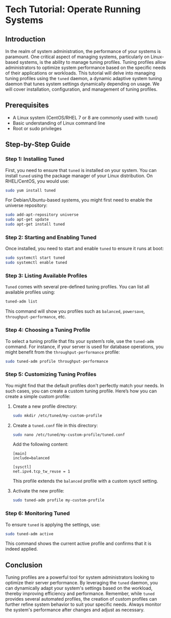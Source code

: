 # Tech Tutorial: Operate Running Systems

## Introduction

In the realm of system administration, the performance of your systems is paramount. One critical aspect of managing systems, particularly on Linux-based systems, is the ability to manage tuning profiles. Tuning profiles allow administrators to optimize system performance based on the specific needs of their applications or workloads. This tutorial will delve into managing tuning profiles using the `tuned` daemon, a dynamic adaptive system tuning daemon that tunes system settings dynamically depending on usage. We will cover installation, configuration, and management of tuning profiles.

## Prerequisites

- A Linux system (CentOS/RHEL 7 or 8 are commonly used with `tuned`)
- Basic understanding of Linux command line
- Root or sudo privileges

## Step-by-Step Guide

### Step 1: Installing Tuned

First, you need to ensure that `tuned` is installed on your system. You can install `tuned` using the package manager of your Linux distribution. On RHEL/CentOS, you would use:

```bash
sudo yum install tuned
```

For Debian/Ubuntu-based systems, you might first need to enable the universe repository:

```bash
sudo add-apt-repository universe
sudo apt-get update
sudo apt-get install tuned
```

### Step 2: Starting and Enabling Tuned

Once installed, you need to start and enable `tuned` to ensure it runs at boot:

```bash
sudo systemctl start tuned
sudo systemctl enable tuned
```

### Step 3: Listing Available Profiles

`Tuned` comes with several pre-defined tuning profiles. You can list all available profiles using:

```bash
tuned-adm list
```

This command will show you profiles such as `balanced`, `powersave`, `throughput-performance`, etc.

### Step 4: Choosing a Tuning Profile

To select a tuning profile that fits your system’s role, use the `tuned-adm` command. For instance, if your server is used for database operations, you might benefit from the `throughput-performance` profile:

```bash
sudo tuned-adm profile throughput-performance
```

### Step 5: Customizing Tuning Profiles

You might find that the default profiles don't perfectly match your needs. In such cases, you can create a custom tuning profile. Here’s how you can create a simple custom profile:

1. Create a new profile directory:

    ```bash
    sudo mkdir /etc/tuned/my-custom-profile
    ```

2. Create a `tuned.conf` file in this directory:

    ```bash
    sudo nano /etc/tuned/my-custom-profile/tuned.conf
    ```

    Add the following content:

    ```
    [main]
    include=balanced

    [sysctl]
    net.ipv4.tcp_tw_reuse = 1
    ```

    This profile extends the `balanced` profile with a custom sysctl setting.

3. Activate the new profile:

    ```bash
    sudo tuned-adm profile my-custom-profile
    ```

### Step 6: Monitoring Tuned

To ensure `tuned` is applying the settings, use:

```bash
sudo tuned-adm active
```

This command shows the current active profile and confirms that it is indeed applied.

## Conclusion

Tuning profiles are a powerful tool for system administrators looking to optimize their server performance. By leveraging the `tuned` daemon, you can dynamically adapt your system's settings based on the workload, thereby improving efficiency and performance. Remember, while `tuned` provides several automated profiles, the creation of custom profiles can further refine system behavior to suit your specific needs. Always monitor the system's performance after changes and adjust as necessary.